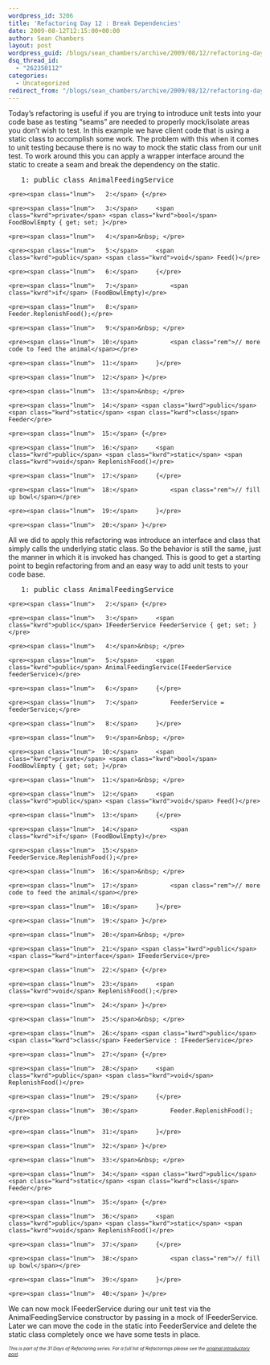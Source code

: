 ```yaml
---
wordpress_id: 3206
title: 'Refactoring Day 12 : Break Dependencies'
date: 2009-08-12T12:15:00+00:00
author: Sean Chambers
layout: post
wordpress_guid: /blogs/sean_chambers/archive/2009/08/12/refactoring-day-12-break-dependencies.aspx
dsq_thread_id:
  - "262350112"
categories:
  - Uncategorized
redirect_from: "/blogs/sean_chambers/archive/2009/08/12/refactoring-day-12-break-dependencies.aspx/"
---
```

Today&#8217;s refactoring is useful if you are trying to introduce unit tests into your code base as testing &ldquo;seams&rdquo; are needed to properly mock/isolate areas you don&rsquo;t wish to test. In this example we have client code that is using a static class to accomplish some work. The problem with this when it comes to unit testing because there is no way to mock the static class from our unit test. To work around this you can apply a wrapper interface around the static to create a seam and break the dependency on the static.

<div class="csharpcode-wrapper">
  <div class="csharpcode">
    <pre><span class="lnum">   1:</span> <span class="kwrd">public</span> <span class="kwrd">class</span> AnimalFeedingService</pre>
    
    <pre><span class="lnum">   2:</span> {</pre>
    
    <pre><span class="lnum">   3:</span>     <span class="kwrd">private</span> <span class="kwrd">bool</span> FoodBowlEmpty { get; set; }</pre>
    
    <pre><span class="lnum">   4:</span>&nbsp; </pre>
    
    <pre><span class="lnum">   5:</span>     <span class="kwrd">public</span> <span class="kwrd">void</span> Feed()</pre>
    
    <pre><span class="lnum">   6:</span>     {</pre>
    
    <pre><span class="lnum">   7:</span>         <span class="kwrd">if</span> (FoodBowlEmpty)</pre>
    
    <pre><span class="lnum">   8:</span>             Feeder.ReplenishFood();</pre>
    
    <pre><span class="lnum">   9:</span>&nbsp; </pre>
    
    <pre><span class="lnum">  10:</span>         <span class="rem">// more code to feed the animal</span></pre>
    
    <pre><span class="lnum">  11:</span>     }</pre>
    
    <pre><span class="lnum">  12:</span> }</pre>
    
    <pre><span class="lnum">  13:</span>&nbsp; </pre>
    
    <pre><span class="lnum">  14:</span> <span class="kwrd">public</span> <span class="kwrd">static</span> <span class="kwrd">class</span> Feeder</pre>
    
    <pre><span class="lnum">  15:</span> {</pre>
    
    <pre><span class="lnum">  16:</span>     <span class="kwrd">public</span> <span class="kwrd">static</span> <span class="kwrd">void</span> ReplenishFood()</pre>
    
    <pre><span class="lnum">  17:</span>     {</pre>
    
    <pre><span class="lnum">  18:</span>         <span class="rem">// fill up bowl</span></pre>
    
    <pre><span class="lnum">  19:</span>     }</pre>
    
    <pre><span class="lnum">  20:</span> }</pre>
  </div>
</div>

All we did to apply this refactoring was introduce an interface and class that simply calls the underlying static class. So the behavior is still the same, just the manner in which it is invoked has changed. This is good to get a starting point to begin refactoring from and an easy way to add unit tests to your code base.

<div class="csharpcode-wrapper">
  <div class="csharpcode">
    <pre><span class="lnum">   1:</span> <span class="kwrd">public</span> <span class="kwrd">class</span> AnimalFeedingService</pre>
    
    <pre><span class="lnum">   2:</span> {</pre>
    
    <pre><span class="lnum">   3:</span>     <span class="kwrd">public</span> IFeederService FeederService { get; set; }</pre>
    
    <pre><span class="lnum">   4:</span>&nbsp; </pre>
    
    <pre><span class="lnum">   5:</span>     <span class="kwrd">public</span> AnimalFeedingService(IFeederService feederService)</pre>
    
    <pre><span class="lnum">   6:</span>     {</pre>
    
    <pre><span class="lnum">   7:</span>         FeederService = feederService;</pre>
    
    <pre><span class="lnum">   8:</span>     }</pre>
    
    <pre><span class="lnum">   9:</span>&nbsp; </pre>
    
    <pre><span class="lnum">  10:</span>     <span class="kwrd">private</span> <span class="kwrd">bool</span> FoodBowlEmpty { get; set; }</pre>
    
    <pre><span class="lnum">  11:</span>&nbsp; </pre>
    
    <pre><span class="lnum">  12:</span>     <span class="kwrd">public</span> <span class="kwrd">void</span> Feed()</pre>
    
    <pre><span class="lnum">  13:</span>     {</pre>
    
    <pre><span class="lnum">  14:</span>         <span class="kwrd">if</span> (FoodBowlEmpty)</pre>
    
    <pre><span class="lnum">  15:</span>             FeederService.ReplenishFood();</pre>
    
    <pre><span class="lnum">  16:</span>&nbsp; </pre>
    
    <pre><span class="lnum">  17:</span>         <span class="rem">// more code to feed the animal</span></pre>
    
    <pre><span class="lnum">  18:</span>     }</pre>
    
    <pre><span class="lnum">  19:</span> }</pre>
    
    <pre><span class="lnum">  20:</span>&nbsp; </pre>
    
    <pre><span class="lnum">  21:</span> <span class="kwrd">public</span> <span class="kwrd">interface</span> IFeederService</pre>
    
    <pre><span class="lnum">  22:</span> {</pre>
    
    <pre><span class="lnum">  23:</span>     <span class="kwrd">void</span> ReplenishFood();</pre>
    
    <pre><span class="lnum">  24:</span> }</pre>
    
    <pre><span class="lnum">  25:</span>&nbsp; </pre>
    
    <pre><span class="lnum">  26:</span> <span class="kwrd">public</span> <span class="kwrd">class</span> FeederService : IFeederService</pre>
    
    <pre><span class="lnum">  27:</span> {</pre>
    
    <pre><span class="lnum">  28:</span>     <span class="kwrd">public</span> <span class="kwrd">void</span> ReplenishFood()</pre>
    
    <pre><span class="lnum">  29:</span>     {</pre>
    
    <pre><span class="lnum">  30:</span>         Feeder.ReplenishFood();</pre>
    
    <pre><span class="lnum">  31:</span>     }</pre>
    
    <pre><span class="lnum">  32:</span> }</pre>
    
    <pre><span class="lnum">  33:</span>&nbsp; </pre>
    
    <pre><span class="lnum">  34:</span> <span class="kwrd">public</span> <span class="kwrd">static</span> <span class="kwrd">class</span> Feeder</pre>
    
    <pre><span class="lnum">  35:</span> {</pre>
    
    <pre><span class="lnum">  36:</span>     <span class="kwrd">public</span> <span class="kwrd">static</span> <span class="kwrd">void</span> ReplenishFood()</pre>
    
    <pre><span class="lnum">  37:</span>     {</pre>
    
    <pre><span class="lnum">  38:</span>         <span class="rem">// fill up bowl</span></pre>
    
    <pre><span class="lnum">  39:</span>     }</pre>
    
    <pre><span class="lnum">  40:</span> }</pre>
  </div>
</div>

We can now mock IFeederService during our unit test via the AnimalFeedingService constructor by passing in a mock of IFeederService. Later we can move the code in the static into FeederService and delete the static class completely once we have some tests in place.

<span style="font-size: xx-small"></span>

_<span style="font-size: xx-small">This is part of the 31 Days of Refactoring series. For a full list of Refactorings please see the <a href="/blogs/sean_chambers/archive/2009/08/01/31-days-of-refactoring.aspx" target="_blank">original introductory post</a>.</span>_